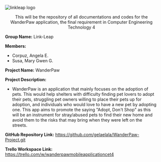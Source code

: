 ![linkleap logo](https://user-images.githubusercontent.com/92629668/236639699-b6549170-afb9-4e49-a5af-44331f336e04.png)

<p align = "center" font: italic bold>This will be the repository of all documentations and codes for the WanderPaw application, the final requirement in Computer Engineering Technology 4</p>

**Group Name:** Link-Leap

**Members:**
 - Corpuz, Angela E.
 - Susa, Mary Gwen G.

**Project Name:** WanderPaw

**Project Description:**
 - WanderPaw is an application that mainly focuses on the adoption of pets. This would help shelters with difficulty finding pet lovers to adopt their pets, struggling pet owners willing to place their pets up for adoption, and individuals who would love to have a new pet by adopting one. This app aims to promote the saying "Adopt, Don't Shop" as this will be an instrument for stray/abused pets to find their new home and avoid them to the risks that may bring when they were left on the streets.

**GitHub Repository Link:**
https://github.com/gelaelala/WanderPaw-Project.git 

**Trello Workspace Link:**
https://trello.com/w/wanderpawmobileapplicationcet4
